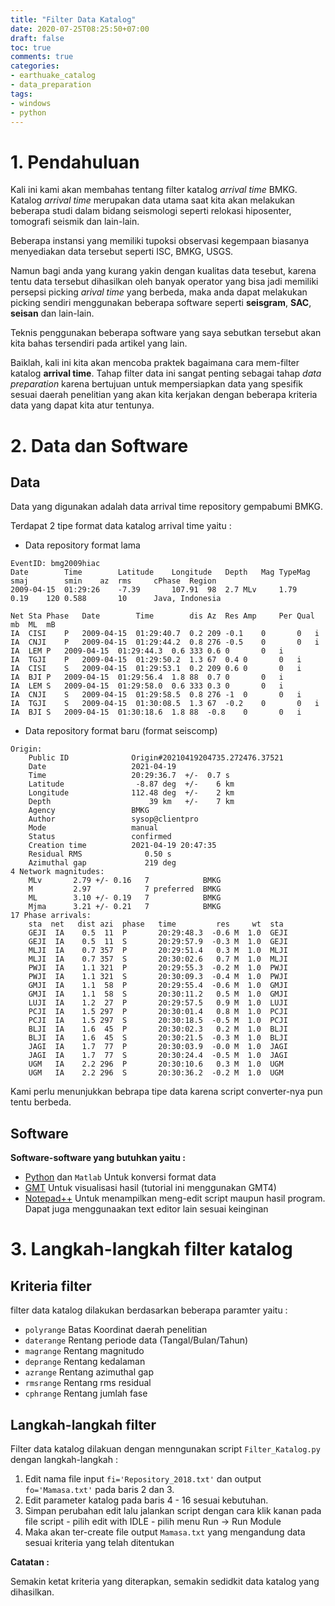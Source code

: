 ```yaml
---
title: "Filter Data Katalog"
date: 2020-07-25T08:25:50+07:00
draft: false
toc: true
comments: true
categories:
- earthuake_catalog
- data_preparation
tags:
- windows
- python
---
```


# 1. Pendahuluan

Kali ini kami akan membahas tentang filter katalog *arrival time* BMKG. Katalog *arrival time* merupakan data utama saat kita akan melakukan beberapa studi dalam bidang seismologi seperti relokasi hiposenter, tomografi seismik dan lain-lain.

Beberapa instansi yang memiliki tupoksi observasi kegempaan biasanya menyediakan data tersebut seperti ISC, BMKG, USGS. 

Namun bagi anda yang kurang yakin dengan kualitas data tesebut, karena tentu data tersebut dihasilkan oleh banyak operator yang bisa jadi memiliki persepsi picking *arival time* yang berbeda, maka anda dapat melakukan picking sendiri menggunakan beberapa software seperti **seisgram**, **SAC**, **seisan** dan lain-lain.

Teknis penggunakan beberapa software yang saya sebutkan tersebut akan kita bahas tersendiri pada artikel yang lain.

Baiklah, kali ini kita akan mencoba praktek bagaimana cara mem-filter katalog **arrival time**. Tahap filter data ini sangat penting sebagai tahap *data preparation* karena bertujuan untuk mempersiapkan data yang spesifik sesuai daerah penelitian yang akan kita kerjakan dengan beberapa kriteria data yang dapat kita atur tentunya.

# 2. Data dan Software

## Data

Data yang digunakan adalah data arrival time repository gempabumi BMKG.

Terdapat 2 tipe format data katalog arrival time yaitu :

- Data repository format lama

```
EventID: bmg2009hiac
Date		Time		Latitude	Longitude	Depth	Mag	TypeMag	smaj		smin	az	rms		cPhase	Region
2009-04-15	01:29:26	-7.39		107.91	98	2.7	MLv		1.79		0.19	120	0.588		10		Java, Indonesia    

Net	Sta	Phase	Date		Time		dis	Az	Res	Amp		Per	Qual	mb	ML	mB
IA	CISI	P	2009-04-15	01:29:40.7	0.2	209	-0.1	0		0	i			
IA	CNJI	P	2009-04-15	01:29:44.2	0.8	276	-0.5	0		0	i			
IA	LEM	P	2009-04-15	01:29:44.3	0.6	333	0.6	0		0	i			
IA	TGJI	P	2009-04-15	01:29:50.2	1.3	67	0.4	0		0	i			
IA	CISI	S	2009-04-15	01:29:53.1	0.2	209	0.6	0		0	i			
IA	BJI	P	2009-04-15	01:29:56.4	1.8	88	0.7	0		0	i			
IA	LEM	S	2009-04-15	01:29:58.0	0.6	333	0.3	0		0	i			
IA	CNJI	S	2009-04-15	01:29:58.5	0.8	276	-1	0		0	i			
IA	TGJI	S	2009-04-15	01:30:08.5	1.3	67	-0.2	0		0	i			
IA	BJI	S	2009-04-15	01:30:18.6	1.8	88	-0.8	0		0	i			
```


- Data repository format baru (format seiscomp)

```
Origin:
    Public ID              Origin#20210419204735.272476.37521
    Date                   2021-04-19
    Time                   20:29:36.7  +/-  0.7 s
    Latitude                -8.87 deg  +/-    6 km
    Longitude              112.48 deg  +/-    2 km
    Depth                      39 km   +/-    7 km
    Agency                 BMKG
    Author                 sysop@clientpro
    Mode                   manual
    Status                 confirmed
    Creation time          2021-04-19 20:47:35
    Residual RMS              0.50 s
    Azimuthal gap             219 deg
4 Network magnitudes:
    MLv       2.79 +/- 0.16   7            BMKG
    M         2.97            7 preferred  BMKG
    ML        3.10 +/- 0.19   7            BMKG
    Mjma      3.21 +/- 0.21   7            BMKG
17 Phase arrivals:
    sta  net   dist azi  phase   time         res     wt  sta
    GEJI  IA    0.5  11  P       20:29:48.3  -0.6 M  1.0  GEJI 
    GEJI  IA    0.5  11  S       20:29:57.9  -0.3 M  1.0  GEJI 
    MLJI  IA    0.7 357  P       20:29:51.4   0.3 M  1.0  MLJI 
    MLJI  IA    0.7 357  S       20:30:02.6   0.7 M  1.0  MLJI 
    PWJI  IA    1.1 321  P       20:29:55.3  -0.2 M  1.0  PWJI 
    PWJI  IA    1.1 321  S       20:30:09.3  -0.4 M  1.0  PWJI 
    GMJI  IA    1.1  58  P       20:29:55.4  -0.6 M  1.0  GMJI 
    GMJI  IA    1.1  58  S       20:30:11.2   0.5 M  1.0  GMJI 
    LUJI  IA    1.2  27  P       20:29:57.5   0.9 M  1.0  LUJI 
    PCJI  IA    1.5 297  P       20:30:01.4   0.8 M  1.0  PCJI 
    PCJI  IA    1.5 297  S       20:30:18.5  -0.5 M  1.0  PCJI 
    BLJI  IA    1.6  45  P       20:30:02.3   0.2 M  1.0  BLJI 
    BLJI  IA    1.6  45  S       20:30:21.5  -0.3 M  1.0  BLJI 
    JAGI  IA    1.7  77  P       20:30:03.9  -0.0 M  1.0  JAGI 
    JAGI  IA    1.7  77  S       20:30:24.4  -0.5 M  1.0  JAGI 
    UGM   IA    2.2 296  P       20:30:10.6   0.3 M  1.0  UGM  
    UGM   IA    2.2 296  S       20:30:36.2  -0.2 M  1.0  UGM  
```

Kami perlu menunjukkan bebrapa tipe data karena script converter-nya pun tentu berbeda.


## Software
**Software-software yang butuhkan yaitu :**
  - [Python](https://www.python.org/) dan `Matlab` Untuk konversi format data 
  - [GMT](https://www.generic-mapping-tools.org/) Untuk visualisasi hasil  (tutorial ini menggunakan GMT4) 
  - [Notepad++](https://notepad-plus-plus.org/downloads/) Untuk menampilkan meng-edit script maupun hasil program. Dapat juga menggunaakan text editor lain sesuai keinginan  

# 3. Langkah-langkah filter katalog

## Kriteria filter
filter data katalog dilakukan berdasarkan beberapa paramter yaitu : 

  - `polyrange` Batas Koordinat daerah penelitian 
  - `daterange` Rentang periode data (Tangal/Bulan/Tahun)
  - `magrange` Rentang magnitudo
  - `deprange` Rentang kedalaman
  - `azrange` Rentang azimuthal gap
  - `rmsrange` Rentang rms residual
  - `cphrange` Rentang jumlah fase

## Langkah-langkah filter

Filter data katalog dilakuan dengan menngunakan script `Filter_Katalog.py` dengan langkah-langkah : 

1. Edit nama file input `fi='Repository_2018.txt'` dan output `fo='Mamasa.txt'` pada baris 2 dan 3.
2. Edit parameter katalog pada baris 4 - 16 sesuai kebutuhan.
3. Simpan perubahan edit lalu jalankan script dengan cara klik kanan pada file script - pilih edit with IDLE - pilih menu Run -> Run Module
4. Maka akan ter-create file output `Mamasa.txt` yang mengandung data sesuai kriteria yang telah ditentukan 

**Catatan :**

Semakin ketat kriteria yang diterapkan, semakin sedidkit data katalog yang dihasilkan.

